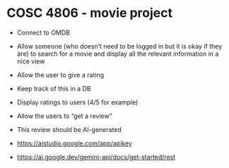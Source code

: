 # COSC 4806 - movie project 
- Connect to OMDB

- Allow someone (who doesn’t need to be logged in but it is okay if they are) to search for a movie and display all the relevant information in a nice view

- Allow the user to give a rating

- Keep track of this in a DB

- Display ratings to users (4/5 for example)

- Allow the users to “get a review”

- This review should be AI-generated

- https://aistudio.google.com/app/apikey

- https://ai.google.dev/gemini-api/docs/get-started/rest 
